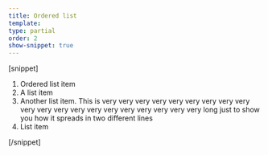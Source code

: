```yaml
---
title: Ordered list
template:
type: partial
order: 2
show-snippet: true
---
```

[snippet]
<ol class="styled-ol">
    <li>Ordered list item</li>
    <li>A list item</li>
    <li>Another list item. This is very very very very very very very very very very very very very very very very very very very very long just to show you how it spreads in two different lines</li>
    <li>List item</li>
</ol>
[/snippet]